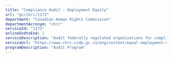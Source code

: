 ```yaml
---
title: "Compliance Audit - Employment Equity"
url: "gc/chrc/1173"
department: "Canadian Human Rights Commission"
departmentAcronym: "chrc"
serviceId: "1173"
onlineEndtoEnd: 1
serviceDescription: "Audit federally regulated organizations for compliance with the requirements of the Employment Equity Act"
serviceUrl: "https://www.chrc-ccdp.gc.ca/eng/content/equal-employment-opportunities-0"
programDescription: "Audit Program"
---
```

